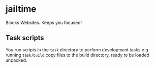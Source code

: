 # jailtime

Blocks Websites. Keeps you focused!

## Task scripts

You run scripts in the `task` directory to perform development tasks e.g running `task/build` copy files to the build directory, ready to be loaded unpacked.